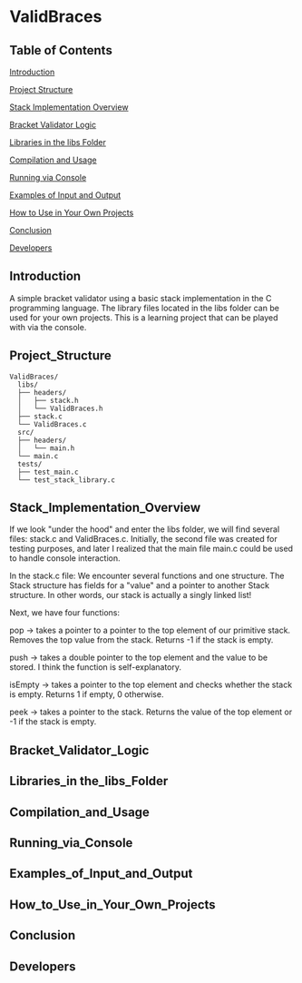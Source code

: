 # ValidBraces

## Table of Contents

[Introduction](#Introduction)

[Project Structure](#Project_Structure)

[Stack Implementation Overview](#Stack_Implementation_Overview)

[Bracket Validator Logic](#Bracket_Validator_Logic)

[Libraries in the libs Folder](#Libraries_in_the_libs_Folder)

[Compilation and Usage](#Compilation_and_Usage)

[Running via Console](#Running_via_Console)

[Examples of Input and Output](#Examples_of_Input_and_Output)

[How to Use in Your Own Projects](#How_to_Use_in_Your_Own_Projects)

[Conclusion](#Conclusion)

[Developers](#Developers)

## Introduction
A simple bracket validator using a basic stack implementation in the C programming language. The library files located in the libs folder can be used for your own projects. This is a learning project that can be played with via the console.

## Project_Structure
```text
ValidBraces/
  libs/
  ├── headers/
  │   ├── stack.h
  │   └── ValidBraces.h
  ├── stack.c
  └── ValidBraces.c
  src/
  ├── headers/
  │   └── main.h
  └── main.c
  tests/
  ├── test_main.c
  └── test_stack_library.c
```

## Stack_Implementation_Overview
If we look "under the hood" and enter the libs folder, we will find several files: stack.c and ValidBraces.c. Initially, the second file was created for testing purposes, and later I realized that the main file main.c could be used to handle console interaction.

In the stack.c file:
We encounter several functions and one structure. The Stack structure has fields for a "value" and a pointer to another Stack structure. In other words, our stack is actually a singly linked list!

Next, we have four functions:

pop → takes a pointer to a pointer to the top element of our primitive stack. 
Removes the top value from the stack. Returns -1 if the stack is empty.

push → takes a double pointer to the top element and the value to be stored. 
I think the function is self-explanatory.

isEmpty → takes a pointer to the top element and checks whether the stack is empty. 
Returns 1 if empty, 0 otherwise.

peek → takes a pointer to the stack. 
Returns the value of the top element or -1 if the stack is empty.


## Bracket_Validator_Logic

## Libraries_in the_libs_Folder

## Compilation_and_Usage

## Running_via_Console

## Examples_of_Input_and_Output

## How_to_Use_in_Your_Own_Projects

## Conclusion

## Developers
